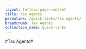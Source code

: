 ```yaml
---
layout: leftnav-page-content
title: Tax Agents
permalink: /quick-links/tax-agents/
breadcrumb: Tax Agents
collection_name: quick-links
---
```

#Tax Agents#
